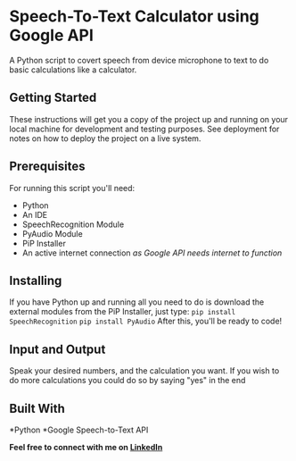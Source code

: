 # Speech-To-Text Calculator using Google API

A Python script to covert speech from device microphone to text to do basic calculations
like a calculator.

## Getting Started

These instructions will get you a copy of the project up and running on your local machine for development and testing purposes. See deployment for notes on how to deploy the project on a live system.

## Prerequisites

For running this script you'll need:
* Python
* An IDE
* SpeechRecognition Module
* PyAudio Module
* PiP Installer
* An active internet connection *as Google API needs internet to function*

## Installing

If you have Python up and running all you need to do is download the external modules from the PiP Installer, just type:
```pip install SpeechRecognition```
```pip install PyAudio```
After this, you'll be ready to code!

## Input and Output

Speak your desired numbers, and the calculation you want. If you wish to do more calculations you could do so by saying "yes" in the end

## Built With 

*Python
*Google Speech-to-Text API 

**Feel free to connect with me on [LinkedIn](https://www.linkedin.com/in/kg1510/)**
